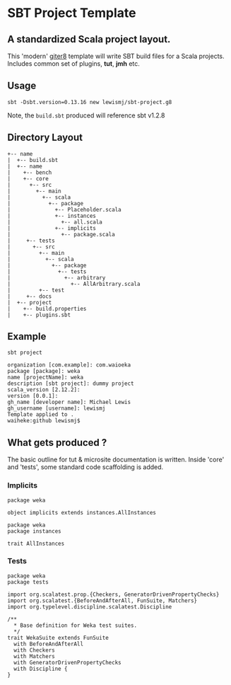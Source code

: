# SBT Project Template 

## A standardized Scala project layout.

This 'modern' [giter8][1] template will write SBT build files for a Scala projects.
Includes common set of plugins, __tut__, __jmh__ etc.


## Usage 

```sbt -Dsbt.version=0.13.16 new lewismj/sbt-project.g8```

Note, the `build.sbt` produced will reference sbt v1.2.8

## Directory Layout

~~~
+-- name
|  +-- build.sbt
|  +-- name 
|    +-- bench
|    +-- core 
|      +-- src
|        +-- main 
|          +-- scala 
|            +-- package 
|              +-- Placeholder.scala
|              +-- instances
|                +-- all.scala
|              +-- implicits
|                +-- package.scala
|     +-- tests
|       +-- src
|         +-- main
|           +-- scala
|             +-- package
|               +-- tests
|                 +-- arbitrary
|                   +-- AllArbitrary.scala
|         +-- test
|     +-- docs
|  +-- project
|    +-- build.properties
|    +-- plugins.sbt
~~~

## Example

~~~
sbt project

organization [com.example]: com.waioeka
package [package]: weka
name [projectName]: weka
description [sbt project]: dummy project
scala_version [2.12.2]: 
version [0.0.1]: 
gh_name [developer name]: Michael Lewis
gh_username [username]: lewismj
Template applied to .
waiheke:github lewismj$
~~~

## What gets produced ?

The basic outline for tut & microsite documentation is written. Inside 'core' and 'tests',
some standard code scaffolding is added.


### Implicits

~~~
package weka 

object implicits extends instances.AllInstances
~~~

~~~
package weka 
package instances

trait AllInstances
~~~


### Tests

~~~
package weka
package tests

import org.scalatest.prop.{Checkers, GeneratorDrivenPropertyChecks}
import org.scalatest.{BeforeAndAfterAll, FunSuite, Matchers}
import org.typelevel.discipline.scalatest.Discipline

/**
  * Base definition for Weka test suites.
  */
trait WekaSuite extends FunSuite
  with BeforeAndAfterAll
  with Checkers
  with Matchers
  with GeneratorDrivenPropertyChecks
  with Discipline {
}
~~~


[1]: https://github.com/n8han/giter8
